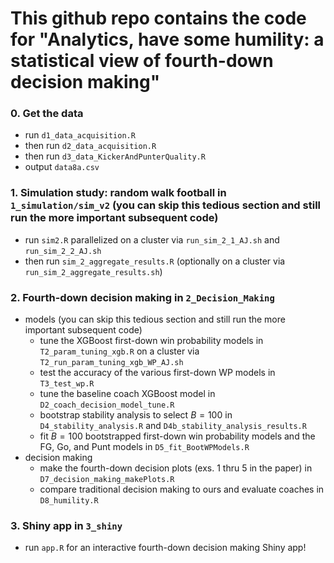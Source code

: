 
# This github repo contains the code for "Analytics, have some humility: a statistical view of fourth-down decision making"

### 0. Get the data
* run `d1_data_acquisition.R`
* then run `d2_data_acquisition.R`
* then run `d3_data_KickerAndPunterQuality.R`
* output `data8a.csv`

### 1. Simulation study: random walk football in `1_simulation/sim_v2` (you can skip this tedious section and still run the more important subsequent code)
* run `sim2.R` parallelized on a cluster via `run_sim_2_1_AJ.sh` and `run_sim_2_2_AJ.sh`
* then run `sim_2_aggregate_results.R` (optionally on a cluster via `run_sim_2_aggregate_results.sh`)

### 2. Fourth-down decision making in `2_Decision_Making`
* models (you can skip this tedious section and still run the more important subsequent code)
  * tune the XGBoost first-down win probability models in `T2_param_tuning_xgb.R` on a cluster via `T2_run_param_tuning_xgb_WP_AJ.sh`
  * test the accuracy of the various first-down WP models in `T3_test_wp.R`
  * tune the baseline coach XGBoost model in `D2_coach_decision_model_tune.R`
  * bootstrap stability analysis to select $B=100$ in `D4_stability_analysis.R` and `D4b_stability_analysis_results.R`
  * fit $B=100$ bootstrapped first-down win probability models and the FG, Go, and Punt models in `D5_fit_BootWPModels.R`
* decision making
  * make the fourth-down decision plots (exs. 1 thru 5 in the paper) in `D7_decision_making_makePlots.R`
  * compare traditional decision making to ours and evaluate coaches in `D8_humility.R`

### 3. Shiny app in `3_shiny`
* run `app.R` for an interactive fourth-down decision making Shiny app!
